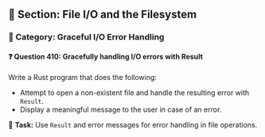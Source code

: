 ## 📘 Section: File I/O and the Filesystem  
### 🔹 Category: Graceful I/O Error Handling  
#### ❓ Question 410: Gracefully handling I/O errors with Result

Write a Rust program that does the following:

- Attempt to open a non-existent file and handle the resulting error with `Result`.
- Display a meaningful message to the user in case of an error.

🔧 **Task:** Use `Result` and error messages for error handling in file operations.
